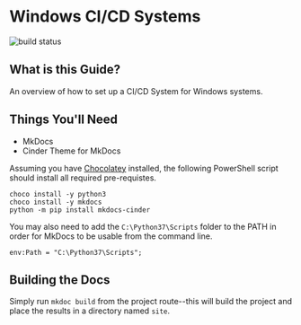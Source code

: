# Windows CI/CD Systems

![build status](https://travis-ci.org/SashaNullptr/WindowsCICD.svg?branch=master)

## What is this Guide?

An overview of how to set up a CI/CD System for Windows systems.

## Things You'll Need

* MkDocs
* Cinder Theme for MkDocs

Assuming you have [Chocolatey](https://chocolatey.org/) installed, the following PowerShell script should install all required pre-requistes.

```shell
choco install -y python3
choco install -y mkdocs
python -m pip install mkdocs-cinder
```
You may also need to add the `C:\Python37\Scripts` folder to the PATH in order for MkDocs to be usable from the command line.

```shell
env:Path = "C:\Python37\Scripts";
```

## Building the Docs

Simply run `mkdoc build` from the project route--this will build the project
and place the results in a directory named `site`.
